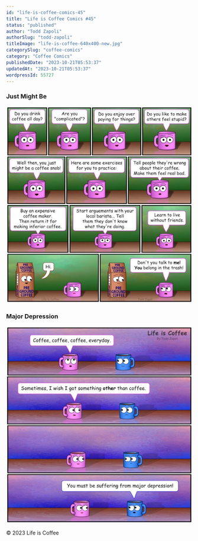```yaml
---
id: "life-is-coffee-comics-45"
title: "Life is Coffee Comics #45"
status: "published"
author: "Todd Zapoli"
authorSlug: "todd-zapoli"
titleImage: "life-is-coffee-640x400-new.jpg"
categorySlug: "coffee-comics"
category: "Coffee Comics"
publishedDate: "2023-10-21T05:53:37"
updatedAt: "2023-10-21T05:53:37"
wordpressId: 55727
---
```


### Just Might Be

![](127-just-might-616x650.jpg)

### Major Depression

![](128-major-depression-comic-616x650.jpg)

© 2023 Life is Coffee
